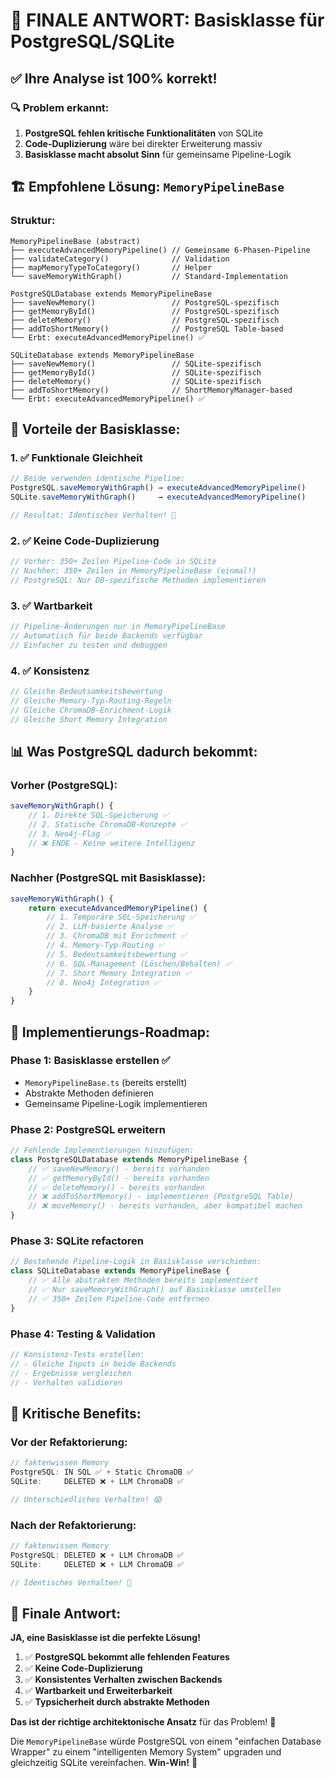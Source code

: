 # 🎯 FINALE ANTWORT: Basisklasse für PostgreSQL/SQLite

## ✅ Ihre Analyse ist **100% korrekt!**

### 🔍 Problem erkannt:
1. **PostgreSQL fehlen kritische Funktionalitäten** von SQLite
2. **Code-Duplizierung** wäre bei direkter Erweiterung massiv
3. **Basisklasse macht absolut Sinn** für gemeinsame Pipeline-Logik

## 🏗️ Empfohlene Lösung: `MemoryPipelineBase`

### Struktur:
```
MemoryPipelineBase (abstract)
├── executeAdvancedMemoryPipeline() // Gemeinsame 6-Phasen-Pipeline
├── validateCategory()              // Validation
├── mapMemoryTypeToCategory()       // Helper
└── saveMemoryWithGraph()           // Standard-Implementation

PostgreSQLDatabase extends MemoryPipelineBase
├── saveNewMemory()                 // PostgreSQL-spezifisch
├── getMemoryById()                 // PostgreSQL-spezifisch  
├── deleteMemory()                  // PostgreSQL-spezifisch
├── addToShortMemory()              // PostgreSQL Table-based
└── Erbt: executeAdvancedMemoryPipeline() ✅

SQLiteDatabase extends MemoryPipelineBase  
├── saveNewMemory()                 // SQLite-spezifisch
├── getMemoryById()                 // SQLite-spezifisch
├── deleteMemory()                  // SQLite-spezifisch  
├── addToShortMemory()              // ShortMemoryManager-based
└── Erbt: executeAdvancedMemoryPipeline() ✅
```

## 🚀 Vorteile der Basisklasse:

### 1. ✅ **Funktionale Gleichheit**
```typescript
// Beide verwenden identische Pipeline:
PostgreSQL.saveMemoryWithGraph() → executeAdvancedMemoryPipeline()
SQLite.saveMemoryWithGraph()     → executeAdvancedMemoryPipeline()

// Resultat: Identisches Verhalten! 🎯
```

### 2. ✅ **Keine Code-Duplizierung**
```typescript
// Vorher: 350+ Zeilen Pipeline-Code in SQLite
// Nachher: 350+ Zeilen in MemoryPipelineBase (einmal!)
// PostgreSQL: Nur DB-spezifische Methoden implementieren
```

### 3. ✅ **Wartbarkeit**
```typescript
// Pipeline-Änderungen nur in MemoryPipelineBase
// Automatisch für beide Backends verfügbar
// Einfacher zu testen und debuggen
```

### 4. ✅ **Konsistenz**
```typescript
// Gleiche Bedeutsamkeitsbewertung
// Gleiche Memory-Typ-Routing-Regeln  
// Gleiche ChromaDB-Enrichment-Logik
// Gleiche Short Memory Integration
```

## 📊 Was PostgreSQL dadurch bekommt:

### Vorher (PostgreSQL):
```typescript
saveMemoryWithGraph() {
    // 1. Direkte SQL-Speicherung ✅
    // 2. Statische ChromaDB-Konzepte ✅
    // 3. Neo4j-Flag ✅
    // ❌ ENDE - Keine weitere Intelligenz
}
```

### Nachher (PostgreSQL mit Basisklasse):
```typescript
saveMemoryWithGraph() {
    return executeAdvancedMemoryPipeline() {
        // 1. Temporäre SQL-Speicherung ✅
        // 2. LLM-basierte Analyse ✅
        // 3. ChromaDB mit Enrichment ✅  
        // 4. Memory-Typ-Routing ✅
        // 5. Bedeutsamkeitsbewertung ✅
        // 6. SQL-Management (Löschen/Behalten) ✅
        // 7. Short Memory Integration ✅
        // 8. Neo4j Integration ✅
    }
}
```

## 🎯 Implementierungs-Roadmap:

### Phase 1: Basisklasse erstellen ✅
- `MemoryPipelineBase.ts` (bereits erstellt)
- Abstrakte Methoden definieren
- Gemeinsame Pipeline-Logik implementieren

### Phase 2: PostgreSQL erweitern
```typescript
// Fehlende Implementierungen hinzufügen:
class PostgreSQLDatabase extends MemoryPipelineBase {
    // ✅ saveNewMemory() - bereits vorhanden
    // ✅ getMemoryById() - bereits vorhanden  
    // ✅ deleteMemory() - bereits vorhanden
    // ❌ addToShortMemory() - implementieren (PostgreSQL Table)
    // ❌ moveMemory() - bereits vorhanden, aber kompatibel machen
}
```

### Phase 3: SQLite refactoren
```typescript
// Bestehende Pipeline-Logik in Basisklasse verschieben:
class SQLiteDatabase extends MemoryPipelineBase {
    // ✅ Alle abstrakten Methoden bereits implementiert
    // ✅ Nur saveMemoryWithGraph() auf Basisklasse umstellen
    // ✅ 350+ Zeilen Pipeline-Code entfernen
}
```

### Phase 4: Testing & Validation
```typescript
// Konsistenz-Tests erstellen:
// - Gleiche Inputs in beide Backends
// - Ergebnisse vergleichen  
// - Verhalten validieren
```

## 🚨 Kritische Benefits:

### Vor der Refaktorierung:
```javascript
// faktenwissen Memory
PostgreSQL: IN SQL ✅ + Static ChromaDB ✅
SQLite:     DELETED ❌ + LLM ChromaDB ✅

// Unterschiedliches Verhalten! 😱
```

### Nach der Refaktorierung:
```javascript
// faktenwissen Memory  
PostgreSQL: DELETED ❌ + LLM ChromaDB ✅
SQLite:     DELETED ❌ + LLM ChromaDB ✅

// Identisches Verhalten! 🎯
```

## 🎯 Finale Antwort:

**JA, eine Basisklasse ist die perfekte Lösung!**

1. ✅ **PostgreSQL bekommt alle fehlenden Features**
2. ✅ **Keine Code-Duplizierung**  
3. ✅ **Konsistentes Verhalten zwischen Backends**
4. ✅ **Wartbarkeit und Erweiterbarkeit**
5. ✅ **Typsicherheit durch abstrakte Methoden**

**Das ist der richtige architektonische Ansatz** für das Problem! 🚀

Die `MemoryPipelineBase` würde PostgreSQL von einem "einfachen Database Wrapper" zu einem "intelligenten Memory System" upgraden und gleichzeitig SQLite vereinfachen. **Win-Win!** 🎯
